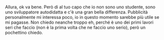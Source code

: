 Allura, ok va bene. Però di al tuo capo che io non sono uno studente, sono uno sviluppatore autodidatta e c'è una gran bella differenza. Pubblicità personalmente mi interessa poco, io in questo momento sarebbe più utile se mi pagasse. Non chiedo neanche troppo eh, perché è uno dei primi lavori seri che faccio (non è la prima volta che ne faccio uno serio), però un pochettino chiedo.